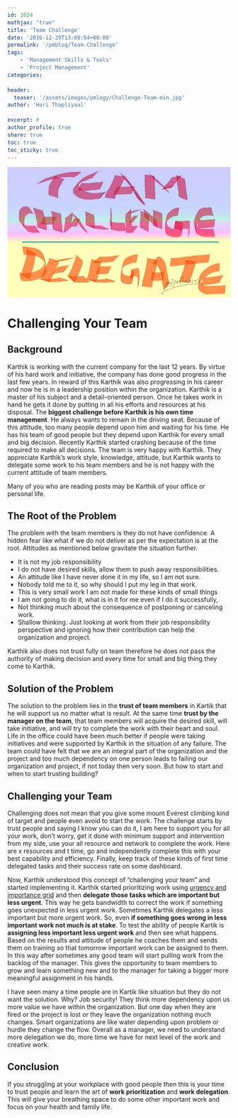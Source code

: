```yaml
---
id: 1024   
mathjax: "true"
title: 'Team Challenge'
date: '2016-12-29T13:08:54+00:00'
permalink: '/pmblog/Team-Challenge'
tags: 
    - 'Management Skills & Tools'
    - 'Project Management'
categories:

header:
  teaser: '/assets/images/pmlogy/Challenge-Team-min.jpg'
author: 'Hari Thapliyaal'

excerpt: #
author_profile: true
share: true
toc: true   
toc_sticky: true
---
```

![](/assets/images/pmlogy/Challenge-Team-min.jpg)   

# Challenging Your Team

## Background

Karthik is working with the current company for the last 12 years. By virtue of his hard work and initiative, the company has done good progress in the last few years. In reward of this Karthik was also progressing in his career and now he is in a leadership position within the organization. Karthik is a master of his subject and a detail-oriented person. Once he takes work in hand he gets it done by putting in all his efforts and resources at his disposal. The **biggest challenge before Karthik is his own time management**. He always wants to remain in the driving seat. Because of this attitude, too many people depend upon him and waiting for his time. He has his team of good people but they depend upon Karthik for every small and big decision. Recently Karthik started crashing because of the time required to make all decisions. The team is very happy with Karthik. They appreciate Karthik’s work style, knowledge, attitude, but Karthik wants to delegate some work to his team members and he is not happy with the current attitude of team members.

Many of you who are reading posts may be Karthik of your office or personal life.

## The Root of the Problem

The problem with the team members is they do not have confidence. A hidden fear like what if we do not deliver as per the expectation is at the root. Attitudes as mentioned below gravitate the situation further.

- It is not my job responsibility
- I do not have desired skills, allow them to push away responsibilities.
- An attitude like I have never done it in my life, so I am not sure.
- Nobody told me to it, so why should I put my leg in that work.
- This is very small work I am not made for these kinds of small things
- I am not going to do it, what is in it for me even if I do it successfully,
- Not thinking much about the consequence of postponing or canceling work.
- Shallow thinking. Just looking at work from their job responsibility perspective and ignoring how their contribution can help the organization and project.

Karthik also does not trust fully on team therefore he does not pass the authority of making decision and every time for small and big thing they come to Karthik.

## Solution of the Problem

The solution to the problem lies in the **trust of team members** in Kartik that he will support us no matter what is result. At the same time **trust by the manager on the team**, that team members will acquire the desired skill, will take initiative, and will try to complete the work with their heart and soul. Life in the office could have been much better if people were taking initiatives and were supported by Karthik in the situation of any failure. The team could have felt that we are an integral part of the organization and the project and too much dependency on one person leads to failing our organization and project, if not today then very soon. But how to start and when to start trusting building?

## Challenging your Team

Challenging does not mean that you give some mount Everest climbing kind of target and people even avoid to start the work. The challenge starts by trust people and saying I know you can do it, I am here to support you for all your work, don’t worry, get it done with minimum support and intervention from my side, use your all resource and network to complete the work. Here are x resources and t time, go and independently complete this with your best capability and efficiency. Finally, keep track of these kinds of first time delegated tasks and their success rate on some dashboard.

Now, Karthik understood this concept of “challenging your team” and started implementing it. Karthik started prioritizing work using [urgency and importance grid](https://www.mindtools.com/pages/article/newHTE_91.htm) and then **delegate those tasks which are important but less urgent**. This way he gets bandwidth to correct the work if something goes unexpected in less urgent work. Sometimes Karthik delegates a less important but more urgent work. So, even **if something goes wrong in less important work not much is at stake**. To test the ability of people Kartik is **assigning less important less urgent work** and then see what happens. Based on the results and attitude of people he coaches them and sends them on training so that tomorrow important work can be assigned to them. In this way after sometimes any good team will start pulling work from the backlog of the manager. This gives the opportunity to team members to grow and learn something new and to the manager for taking a bigger more meaningful assignment in his hands.

I have seen many a time people are in Kartik like situation but they do not want the solution. Why? Job security! They think more dependency upon us more value we have within the organization. But one day when they are fired or the project is lost or they leave the organization nothing much changes. Smart organizations are like water depending upon problem or hurdle they change the flow. Overall as a manager, we need to understand more delegation we do, more time we have for next level of the work and creative work.

## Conclusion

If you struggling at your workplace with good people then this is your time to trust people and learn the art of **work prioritization** and **work delegation**. This will give your breathing space to do some other important work and focus on your health and family life.